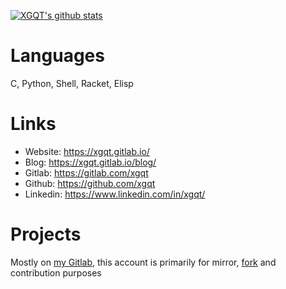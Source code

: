 [![XGQT's github stats](https://github-readme-stats.vercel.app/api?username=xgqt&show_icons=true&bg_color=60,943dc1,8482c6&icon_color=303030&text_color=f9f9f9&title_color=f9f9f9)](https://github.com/xgqt)


# Languages

C, Python, Shell, Racket, Elisp


# Links

- Website:  https://xgqt.gitlab.io/
- Blog:     https://xgqt.gitlab.io/blog/
- Gitlab:   https://gitlab.com/xgqt
- Github:   https://github.com/xgqt
- Linkedin: https://www.linkedin.com/in/xgqt/


# Projects

Mostly on [my Gitlab](https://gitlab.com/users/xgqt/projects), this account is primarily for mirror, [fork](https://github.com/xgqt?tab=repositories&q=&type=fork) and contribution purposes
